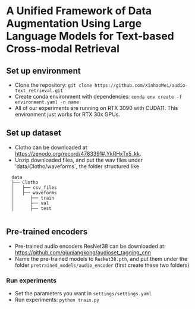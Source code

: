 # A Unified Framework of Data Augmentation Using Large Language Models for Text-based Cross-modal Retrieval

## Set up environment

* Clone the repository: `git clone https://github.com/XinhaoMei/audio-text_retrieval.git`
* Create conda environment with dependencies: `conda env create -f environment.yaml -n name`
* All of our experiments are running on RTX 3090 with CUDA11. This environment just works for RTX 30x GPUs.

## Set up dataset 

* Clotho can be downloaded at https://zenodo.org/record/4783391#.YkRHxTx5_kk.
* Unzip downloaded files, and put the wav files under 'data/Clotho/waveforms`, the folder structured like
```
  data
  ├── Clotho
  │   ├── csv_files  
  │   ├── waveforms
  │      ├── train
  │      ├── val
  │      ├── test
  
  ```

## Pre-trained encoders
* Pre-trained audio encoders ResNet38 can be downloaded at: https://github.com/qiuqiangkong/audioset_tagging_cnn
* Name the pre-trained models to `ResNet38.pth`, and put them under the folder `pretrained_models/audio_encoder` (first create these two folders)

### Run experiments
* Set the parameters you want in `settings/settings.yaml` 
* Run experiments: `python train.py`
